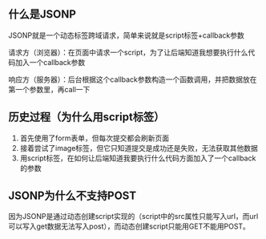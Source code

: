 ## 什么是JSONP
JSONP就是一个动态标签跨域请求，简单来说就是script标签+callback参数
  
请求方（浏览器）：在页面中请求一个script，为了让后端知道我想要执行什么代码加入一个callback参数

响应方（服务器）：后台根据这个callback参数构造一个函数调用，并把数据放在第一个参数里，再call一下
## 历史过程（为什么用script标签）
1. 首先使用了form表单，但每次提交都会刷新页面
2. 接着尝试了image标签，但它只知道提交是成功还是失败，无法获取其他数据
3. 用script标签，在如何让后端知道我要执行什么代码方面加入了一个callback的参数
## JSONP为什么不支持POST
因为JSONP是通过动态创建script实现的（script中的src属性只能写入url，而url可以写入get数据无法写入post），而动态创建script只能用GET不能用POST。